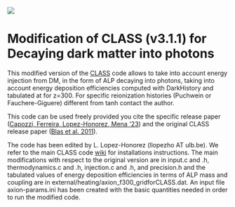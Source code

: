 [![](https://img.shields.io/badge/arXiv-2303.07426%20-red.svg)](https://arxiv.org/abs/2303.07426)

# Modification of CLASS (v3.1.1) for Decaying dark matter into photons

This modified version of the [CLASS](https://github.com/lesgourg/class_public) code allows to take into account energy injection from DM, in the form of ALP decaying into photons, taking into account energy deposition efficiencies computed with DarkHistory and tabulated at for z=300.  For specific reionization histories (Puchwein or Fauchere-Giguere) different from tanh contact the author.

This code can be used freely provided you cite the specific release paper ([Capozzi, Ferreira, Lopez-Honorez, Mena '23](https://arxiv.org/abs/2303.07426)) and the original CLASS release paper ([Blas et al. 2011](https://arxiv.org/abs/1104.2933)).


The code has been edited by L. Lopez-Honorez (llopezho AT ulb.be). We refer to the main CLASS code [wiki](https://github.com/lesgourg/class_public/wiki/Installation) for installations instructions. The main modifications with respect to the original version are in input.c and .h, thermodynamics.c and .h, injection.c and .h,  and precision.h and the tabulated values of energy deposition efficiencies in terms of ALP mass and coupling are in external/heating/axion_f300_gridforCLASS.dat. An input file axion-params.ini has been created with the basic quantities needed in order to run the modified code.

